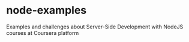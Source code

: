 # node-examples
Examples and challenges about Server-Side Development with NodeJS courses at Coursera platform 
